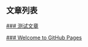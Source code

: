 ## 文章列表

[### 测试文章](https://chenbooo.github.io/test)

[### Welcome to GitHub Pages](https://chenbooo.github.io/welcome)
